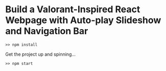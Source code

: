 # Build a Valorant-Inspired React Webpage with Auto-play Slideshow and Navigation Bar

```
>> npm install
```

Get the project up and spinning...
```
>> npm start
```
